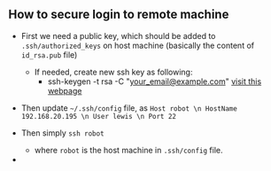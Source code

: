 ## How to secure login to remote machine
- First we need a public key, which should be added to `.ssh/authorized_keys` on host machine (basically the content of `id_rsa.pub` file)
  - If needed, create new ssh key as following:
    - ssh-keygen -t rsa -C "your_email@example.com"
      [visit this webpage](https://confluence.atlassian.com/bitbucketserver/creating-ssh-keys-776639788.html)

- Then update `~/.ssh/config` file, as
  `Host robot \n
      HostName 192.168.20.195 \n
      User lewis \n
      Port 22`

- Then simply `ssh robot`
  - where `robot` is the host machine in `.ssh/config` file.

- 

